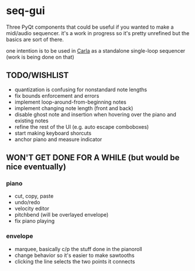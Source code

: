 seq-gui
=======

Three PyQt components that could be useful if you wanted to make a midi/audio sequencer. it's a work in progress so it's pretty unrefined but the basics are sort of there. 

one intention is to be used in [Carla](https://github.com/falkTX/Carla) as a standalone single-loop sequencer (work is being done on that)

TODO/WISHLIST
-------------
* quantization is confusing for nonstandard note lengths
* fix bounds enforcement and errors
* implement loop-around-from-beginning notes
* implement changing note length (front and back)
* disable ghost note and insertion when hovering over the piano and existing notes
* refine the rest of the UI (e.g. auto escape comboboxes)
* start making keyboard shorcuts
* anchor piano and measure indicator

WON'T GET DONE FOR A WHILE (but would be nice eventually)
---------------------------------------------------------
### piano
* cut, copy, paste
* undo/redo
* velocity editor
* pitchbend (will be overlayed envelope)
* fix piano playing

### envelope
* marquee, basically c/p the stuff done in the pianoroll
* change behavior so it's easier to make sawtooths
* clicking the line selects the two points it connects
